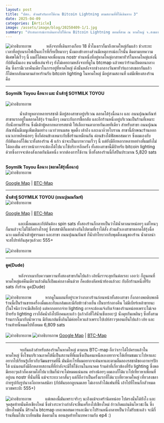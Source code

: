 ```yaml
---
layout: post
title: "ปสก. ส่วนตัวกับการใช้งาน Bitcoin Lightning ตามสถานที่ที่ได้เดินทาง 3"
date: 2025-04-09
categories: [Article]
image: /assets/image/blog/20250409-1/1.jpg
summary: "ประสบการณ์การเดินทางไปใช้งาน Bitcoin Lightning ตอนที่สาม ณ หาดใหญ่ จ.สงขลา จะเป็นยังไงติดตามกัน"
---
```


<img src="{{ '/assets/image/blog/20250409-1/1.jpg' | relative_url }}"
     alt="คำอธิบายภาพ"
     class="mx-auto rounded-xl mb-6"
     loading="lazy">
&ensp;&ensp;&ensp;&ensp;&ensp;&ensp; หลังจากที่เดินทางเกือบ 18 ชั่วโมงเราก็มาถึงหาดใหญ่กันแล้ว ช่วงระยะเวลาที่อยู่บนรถไฟเป็นอะไรที่เรี่ยเปี่ยมากๆ นั่งมองข้างทางส่วนมีเหตุการณ์อะไรนั่น ติดตามบทความพิเศษได้เร็วๆ นี้ ผมก็ได้พบเจอเพื่อนบน nostr ท่านหนึ่งที่อยู่หาดใหญ่อาสาพาทัวร์ในหาดใหญ่แห่งนี้ กัปตันนั่นเอง ขนาดชื่อเล่นจริงๆ ยังไม่เคยถามหลังจากที่ดูใน btcmap แล้วพบว่าร้านเปิดตอนกลางคืน ซึ่งเรามีเวลาคืนเดียวในการอยู่ที่หาดใหญ่ ดังนั้นหลังจากช่วงกลางวันพาทัวร์แถวสงขลากันแล้ว ก็ได้พากลับมาตามล่าหาร้านรับ bitcoin lighting ในหาดใหญ่ มีอยู่สามสถานที่ แต่มีเพียงสองร้าน คือ
<hr class="my-5">
<b class="text-xl mb-2">Soymilk Toyou ฉือฉาง และ น้ำเต้าหู้ SOYMILK TOYOU</b>
<br><br>
<img src="{{ '/assets/image/blog/20250409-1/2.jpg' | relative_url }}"
     alt="คำอธิบายภาพ"
     class="mx-auto rounded-xl mb-6"
     loading="lazy">

&ensp;&ensp;&ensp;&ensp;&ensp;&ensp; น้ำเต้าหูหลากหลายรสชาติ มีอยู่สองสาขาอยู่บริเวณ ตลาดโต้รุ่งฉื่อฉาง และ ถนนปุณณกัณฑ์ สาขาแรกอยู่ในตลาดโต้รุ่ง ร้านเล็กๆ เหมาะกับการชื้อกลับ และอีกร้านหนึ่งอยู่บริเวณเป็นร้านที่เหมาะกับนั่งทานที่ร้าน ซึ่งมีเต้าหู้หลากหลายรสชาติ ให้เลือกจนตาลายกันเลยทีเดียว สำหรับสาขา ถนนปุณณภัณฑ์นั้นมีเมนูเพิ่มเติมอย่าง เฉาก๋วยนมสด พุดติ้ง เต้าถึง และเฉาก๊วยโบราณ สาขานี้ลักษณะร้านออกแนวเกาหลีหน่อยๆ ซึ่งก็ค่อนข้างเหมาะกับชื่อร้านเหมือนกัน ค่อนข้างได้ฟิลพอสมควร ซึ่งผมเองกับกัปตันเองก็ได้แวะทั้งสองร้าน 4 แก้ว น่าจะเป็นเบาหวานเร็วๆ นี้ แต่ยังมีอีกหลากหลายอย่างที่ผมยังไม่ได้ลองชิม คราวหน้าอาจจะต้องได้ไปแวะใช้บริการอีกครั้ง ทั้งสองสาขานี้มีป้ายรับ bitcoin lighting ด้วยซึ่งอาจจะต้องสังเกตกันนิดหนึ่ง หากต้องการใช้งาน ซึ่งทั้งสองร้านนี้ก็สปีนประมาณ 5,820 sats
<br><br>

<div class="text-md mb-2"><b>Soymilk Toyou ฉือฉาง (ตลาดโต้รุ่งฉื่อฉาง)</b></div>
<img src="{{ '/assets/image/blog/20250409-1/3.jpg' | relative_url }}"
     alt="คำอธิบายภาพ"
     class="mx-auto rounded-xl"
     loading="lazy">
<br><br>
<a href="https://maps.app.goo.gl/1PUVX3wkuzLBrQjw7" target="_blank" class="rounded-sm bg-gray-400 px-2 py-2 text-white">Google Map</a> | 
<a href="https://btcmap.org/merchant/node:12351330907" target="_blank" class="rounded-sm px-2 py-2 bg-gray-400 text-white">BTC-Map</a>
<hr class="my-5">
<div class="text-md mb-2"><b>น้ำเต้าหู้ SOYMILK TOYOU (ถนนปุณณกัณฑ์)</b></div>
<img src="{{ '/assets/image/blog/20250409-1/4.jpg' | relative_url }}"
     alt="คำอธิบายภาพ"
     class="mx-auto rounded-xl"
     loading="lazy">
<br><br>
<a href="https://maps.app.goo.gl/FFaZSXKEvGwKvrwZ7" target="_blank" class="rounded-sm bg-gray-400 px-2 py-2 text-white">Google Map</a> | 
<a href="https://btcmap.org/merchant/node:12346018233" target="_blank" class="rounded-sm px-2 py-2 bg-gray-400 text-white">BTC-Map</a>
<br><br>
&ensp;&ensp;&ensp;&ensp;&ensp;&ensp;และเมื่อผมและกัปตันต้อง spin sats ทั้งสองร้านก็กลายเป็นว่าได้น้ำตาลมาหน่อยๆ แต่ไหนๆก็มาแล้วจะไม่ใช้ก็อย่างไรอยู่ ซึ่งรสชาติก็แตกต่างกันไปตามที่เราได้สั่ง ส่วนตัวเองสาขาตลาดโต้รุ่งฉื่อฉาง ผมสั่งน้ำเต้าหู้ธรรมดา และสาขา ถนนปุณณกัณฑ์ ก็น้ำลำใยบวกกับพุดติ้งเมนูของร้าน น้ำตาลน่าจะสไปรท์กันสุดๆแล้วละ 555+
<br><br>
<img src="{{ '/assets/image/blog/20250409-1/5.jpg' | relative_url }}"
     alt="คำอธิบายภาพ"
     class="mx-auto rounded-xl"
     loading="lazy">
<hr class="my-5">
<b class="text-xl mb-2">ดูด(Dude)</b>
<br><br>
&ensp;&ensp;&ensp;&ensp;&ensp;&ensp;หลังจากเมากับความหวานทั้งสองสาขากันไปแล้ว เอ้ยนี่เราจะลุยกันต่อเรอะ เออว่ะ ก็กูนอนที่หาดใหญ่แค่คืนเดียวแล้วดันก็เปิดแค่กลางคืนด้วย ก็คงต้องอัดหน้าท้องแล้วละ กับอีกร้านหนึ่งที่รับ sats กับร้าน ดูด(Dude)
<br><br>
<img src="{{ '/assets/image/blog/20250409-1/6.jpg' | relative_url }}"
     alt="คำอธิบายภาพ"
     class="mx-auto rounded-xl mb-6"
     loading="lazy">
&ensp;&ensp;&ensp;&ensp;&ensp;&ensp;หากดูในแผนที่อยู่ระหว่างกลางร้านก่อนหน้าทั้งสองสาขา กึ่งกลางพอดิบพอดี ร้านนี้เป็นร้านขายเครื่องดื่มและกับแกล้มและมีกับข้าวช่วงเย็น เป็นบาร์กลางคืน ไม่มีเบียร์เหล้าขายนะ (ในใจนึกว่าจะมีเสียอีก) แต่หากอยากจ่าย lighting อาจจะต้องแจ้งกับเจ้าของร้านหน่อยเพราะไม่เจอป้ายรับ lighting เราก็อัดน้ำถังไปอีกคนละแก้ว (แก้วถังที่ใส่น้ำแข็งเยอะๆ) นั่งคุยกันเพลินๆ ซึ่งทั้งสามร้านเราก็เมากับน้ำหวาน มีกับแกล้มซึ่งกินไม่ค่อยไหวแล้วเพราะไปเปย์สาวๆตอนเย็นไปแล้ว เอ้ย และร้านท้ายนี้หมดไปทั้งหมด 6,809 sats
<br><br>
<img src="{{ '/assets/image/blog/20250409-1/7.jpg' | relative_url }}"
     alt="คำอธิบายภาพ"
     class="mx-auto rounded-xl mb-6"
     loading="lazy">
<img src="{{ '/assets/image/blog/20250409-1/8.jpg' | relative_url }}"
     alt="คำอธิบายภาพ"
     class="mx-auto rounded-xl mb-6"
     loading="lazy">
<a href="https://maps.app.goo.gl/41Tsj4GLWvm7M6TC6" target="_blank" class="rounded-sm bg-gray-400 px-2 py-2 text-white">Google Map</a> | 
<a href="https://btcmap.org/merchant/node:12478715046" target="_blank" class="rounded-sm px-2 py-2 bg-gray-400 text-white">BTC-Map</a>
<hr class="my-5">
&ensp;&ensp;&ensp;&ensp;&ensp;&ensp; จบกันแล้วสำหรับสองร้านในหาดใหญ่ ตามบน BTC-map ถือว่าเราได้ไปครบแล้วในหาดใหญ่ ซึ่งโซนบริเวณภาคใต้นี่เป็นสถานที่ที่ผมซึ่งเป็นคนเหนือเองอยากจะได้เยี่ยมชมแวะไปหาและอยากไปเรียนรู้เกี่ยวกับวัฒนธรรมที่นี้ มันมีอะไรที่ผมอยากจะค้นหาและตามลิ้มลองรสชาติของอาหารปักใต้ แน่นอนยังมีอีกหลายสถานที่ที่กำลังจะมีให้ใช้งานในอนาคต ร้านค้าที่เกี่ยวข้องที่รับ lighting ซึ่งพอมีเยอะๆแล้วก็คงตามไล่ไปแวะชิมก็น่าจะไม่หมดแน่นอน อย่างน้อยๆ ผมเองก็ได้แวะไปเที่ยวหาเพื่อนที่อยู่บน nostr ที่นั่นที่นี้ แม้จะระยะเวลาสั้นๆ แต่ก็ถือว่าเป็นครั้งแรกที่ได้แวะเที่ยวหาดใหญ่ เที่ยวสงขลา ถ่ายรูปกับรูปนางเงือกหาดสมิลา (กัปตันบอกลูบนมเลย ไม่เอากลัวได้แฟนที่นี้ เอ้าไปที่ไหนก็กลัวหมด บวชพระป่ะ 555+)
<br><br>
<img src="{{ '/assets/image/blog/20250409-1/9.jpg' | relative_url }}"
     alt="คำอธิบายภาพ"
     class="mx-auto rounded-xl mb-6"
     loading="lazy">
&ensp;&ensp;&ensp;&ensp;&ensp;&ensp;แต่เพลงนี้มันเพราะจริงๆ นะถึงแม้จะเศร้านิดหน่อย ไปตรงนั่นได้ยังไง และจุดสุดท้ายนั่นคือเชียงใหม่ ซึ่งช่วงระหว่างกำลังจะขึ้นเครื่องไปเชียงใหม่ อ้าวเกิดแผ่นดินไหวชะงั้น ซึ่งเชียงใหม่นั้น มีร้านใน btcmap เยอะพอสมควรและมีแวะไปร้านหนึ่งกลายเป็นว่าไม่รับชะแล้ว จะมีกี่ร้านที่ผมไปแวะเยี่ยมชิม ติดตามใน ตอนสุดท้ายในบทความกับ ep4 :)
